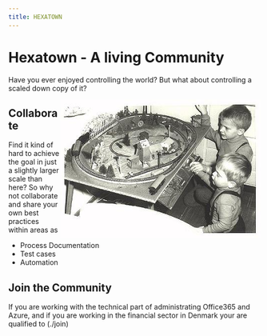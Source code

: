 ```yaml
---
title: HEXATOWN
---
```


# Hexatown - A living Community
Have you ever enjoyed controlling the world? But what about controlling a scaled down copy of it?

<img align="right" src="./img/www-egger-bahn.de-images-history-03-oldphoto.jpg" title="Photo © 2001 - 2017 by Textwerkstatt Ralph Stenzel. http://www.egger-bahn.de" />

## Collaborate
Find it kind of hard to achieve the goal in just a slightly larger scale than here? So why not collaborate and share your own best practices within areas as

- Process Documentation
- Test cases
- Automation

## Join the Community
If you are working with the technical part of administrating Office365 and Azure, and if you are working in the financial sector in Denmark your are qualified to (./join)

